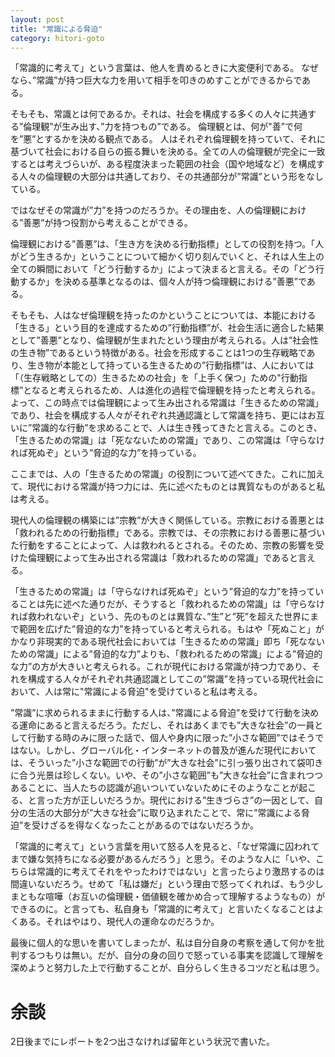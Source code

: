```yaml
---
layout: post
title: "常識による脅迫"
category: hitori-goto
---
```


「常識的に考えて」という言葉は、他人を責めるときに大変便利である。
なぜなら、”常識”が持つ巨大な力を用いて相手を叩きのめすことができるからである。

そもそも、常識とは何であるか。それは、社会を構成する多くの人々に共通する”倫理観”が生み出す、”力を持つもの”である。
倫理観とは、何が"善”で何を”悪”とするかを決める観点である。
人はそれぞれ倫理観を持っていて、それに基づいて社会における自らの振る舞いを決める。全ての人の倫理観が完全に一致するとは考えづらいが、ある程度決まった範囲の社会（国や地域など）を構成する人々の倫理観の大部分は共通しており、その共通部分が”常識”という形をなしている。

ではなぜその常識が”力”を持つのだろうか。その理由を、人の倫理観における”善悪”が持つ役割から考えることができる。

倫理観における”善悪”は、「生き方を決める行動指標」としての役割を持つ。「人がどう生きるか」ということについて細かく切り刻んでいくと、それは人生上の全ての瞬間において「どう行動するか」によって決まると言える。その「どう行動するか」を決める基準となるのは、個々人が持つ倫理観における”善悪”である。

そもそも、人はなぜ倫理観を持ったのかということについては、本能における「生きる」という目的を達成するための”行動指標”が、社会生活に適合した結果として”善悪”となり、倫理観が生まれたという理由が考えられる。人は”社会性の生き物”であるという特徴がある。社会を形成することは1つの生存戦略であり、生き物が本能として持っている生きるための”行動指標”は、人においては「（生存戦略としての）生きるための社会」を「上手く保つ」ための"行動指標”となると考えられるため、人は進化の過程で倫理観を持ったと考えられる。よって、この時点では倫理観によって生み出される常識は「生きるための常識」であり、社会を構成する人々がそれぞれ共通認識として常識を持ち、更にはお互いに”常識的な行動”を求めることで、人は生き残ってきたと言える。このとき、「生きるための常識」は「死なないための常識」であり、この常識は「守らなければ死ぬぞ」という”脅迫的な力”を持っている。

ここまでは、人の「生きるための常識」の役割について述べてきた。これに加えて、現代における常識が持つ力には、先に述べたものとは異質なものがあると私は考える。

現代人の倫理観の構築には”宗教”が大きく関係している。宗教における善悪とは「救われるための行動指標」である。宗教では、その宗教における善悪に基づいた行動をすることによって、人は救われるとされる。そのため、宗教の影響を受けた倫理観によって生み出される常識は「救われるための常識」であると言える。

「生きるための常識」は「守らなければ死ぬぞ」という”脅迫的な力”を持っていることは先に述べた通りだが、そうすると「救われるための常識」は「守らなければ救われないぞ」という、先のものとは異質な、”生”と”死”を超えた世界にまで範囲を広げた”脅迫的な力”を持っていると考えられる。もはや「死ぬこと」がかなり非現実的である現代社会においては「生きるための常識」即ち「死なないための常識」による”脅迫的な力”よりも、「救われるための常識」による”脅迫的な力”の方が大きいと考えられる。これが現代における常識が持つ力であり、それを構成する人々がそれぞれ共通認識としてこの”常識”を持っている現代社会において、人は常に"常識による脅迫"を受けていると私は考える。

”常識”に求められるままに行動する人は、”常識による脅迫”を受けて行動を決める運命にあると言えるだろう。ただし、それはあくまでも”大きな社会”の一員として行動する時のみに限った話で、個人や身内に限った”小さな範囲”ではそうではない。しかし、グローバル化・インターネットの普及が進んだ現代においては、そういった”小さな範囲での行動”が”大きな社会”に引っ張り出されて袋叩きに合う光景は珍しくない。いや、その”小さな範囲”も”大きな社会”に含まれつつあることに、当人たちの認識が追いついていないためにそのようなことが起こる、と言った方が正しいだろうか。現代における”生きづらさ”の一因として、自分の生活の大部分が”大きな社会”に取り込まれたことで、常に”常識による脅迫”を受けざるを得なくなったことがあるのではないだろうか。

「常識的に考えて」という言葉を用いて怒る人を見ると、「なぜ常識に囚われてまで嫌な気持ちになる必要があるんだろう」と思う。そのような人に「いや、こちらは常識的に考えてそれをやったわけではない」と言ったらより激昂するのは間違いないだろう。せめて「私は嫌だ」という理由で怒ってくれれば、もう少しまともな喧嘩（お互いの倫理観・価値観を確かめ合って理解するようなもの）ができるのに。と言っても、私自身も「常識的に考えて」と言いたくなることはよくある。それはやはり、現代人の運命なのだろうか。

最後に個人的な思いを書いてしまったが、私は自分自身の考察を通して何かを批判するつもりは無い。だが、自分の身の回りで怒っている事実を認識して理解を深めようと努力した上で行動することが、自分らしく生きるコツだと私は思う。


# 余談
2日後までにレポートを2つ出さなければ留年という状況で書いた。
